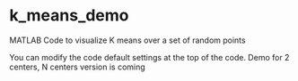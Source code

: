 # k_means_demo
MATLAB Code to visualize K means over a set of random points

You can modify the code default settings at the top of the code.
Demo for 2 centers, N centers version is coming
